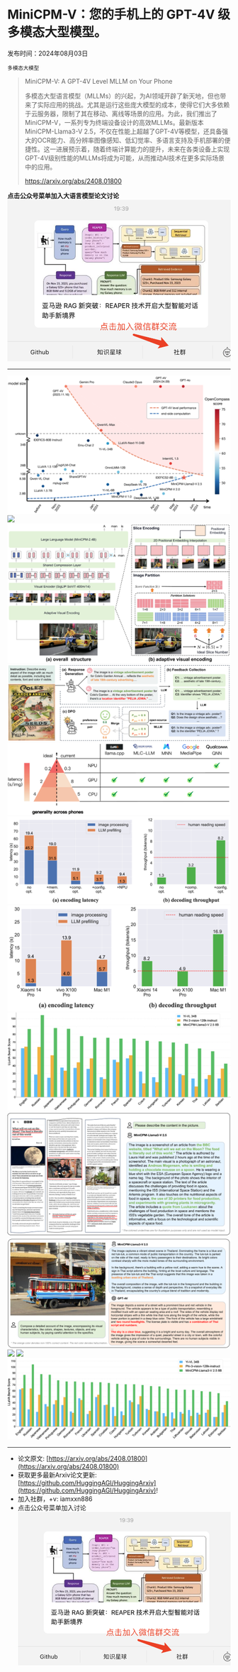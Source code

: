 # MiniCPM-V：您的手机上的 GPT-4V 级多模态大型模型。
发布时间：2024年08月03日

`多模态大模型`
> MiniCPM-V: A GPT-4V Level MLLM on Your Phone
>
> 多模态大型语言模型（MLLMs）的兴起，为AI领域开辟了新天地，但也带来了实际应用的挑战。尤其是运行这些庞大模型的成本，使得它们大多依赖于云服务器，限制了其在移动、离线等场景的应用。为此，我们推出了MiniCPM-V，一系列专为终端设备设计的高效MLLMs。最新版本MiniCPM-Llama3-V 2.5，不仅在性能上超越了GPT-4V等模型，还具备强大的OCR能力、高分辨率图像感知、低幻觉率、多语言支持及手机部署的便捷性。这一进展预示着，随着终端计算能力的提升，未来在各类设备上实现GPT-4V级别性能的MLLMs将成为可能，从而推动AI技术在更多实际场景中的应用。
>
> https://arxiv.org/abs/2408.01800

**点击公众号菜单加入大语言模型论文讨论**
![](https://raw.githubusercontent.com/HuggingAGI/wx_assets/main/2024/07/31/1722434818326-94339e92-22f1-4472-9d27-fed232f70b5d.jpeg)
<hr />

![](https://raw.githubusercontent.com/HuggingAGI/HuggingArxiv/main/paper_images/2408.01800/x1.png)
![](https://raw.githubusercontent.com/HuggingAGI/HuggingArxiv/main/paper_images/2408.01800/x2.png)
![](https://raw.githubusercontent.com/HuggingAGI/HuggingArxiv/main/paper_images/2408.01800/x3.png)
![](https://raw.githubusercontent.com/HuggingAGI/HuggingArxiv/main/paper_images/2408.01800/x4.png)
![](https://raw.githubusercontent.com/HuggingAGI/HuggingArxiv/main/paper_images/2408.01800/x5.png)
![](https://raw.githubusercontent.com/HuggingAGI/HuggingArxiv/main/paper_images/2408.01800/x6.png)
![](https://raw.githubusercontent.com/HuggingAGI/HuggingArxiv/main/paper_images/2408.01800/x7.png)
![](https://raw.githubusercontent.com/HuggingAGI/HuggingArxiv/main/paper_images/2408.01800/x8.png)
![](https://raw.githubusercontent.com/HuggingAGI/HuggingArxiv/main/paper_images/2408.01800/x9.png)
![](https://raw.githubusercontent.com/HuggingAGI/HuggingArxiv/main/paper_images/2408.01800/x10.png)
![](https://raw.githubusercontent.com/HuggingAGI/HuggingArxiv/main/paper_images/2408.01800/x11.png)
![](https://raw.githubusercontent.com/HuggingAGI/HuggingArxiv/main/paper_images/2408.01800/x12.png)
![](https://raw.githubusercontent.com/HuggingAGI/HuggingArxiv/main/paper_images/2408.01800/x13.png)

<hr />

- 论文原文: [https://arxiv.org/abs/2408.01800](https://arxiv.org/abs/2408.01800)
- 获取更多最新Arxiv论文更新: [https://github.com/HuggingAGI/HuggingArxiv](https://github.com/HuggingAGI/HuggingArxiv)!
- 加入社群，+v: iamxxn886
- 点击公众号菜单加入讨论
![](https://raw.githubusercontent.com/HuggingAGI/wx_assets/main/2024/07/31/1722434818326-94339e92-22f1-4472-9d27-fed232f70b5d.jpeg)